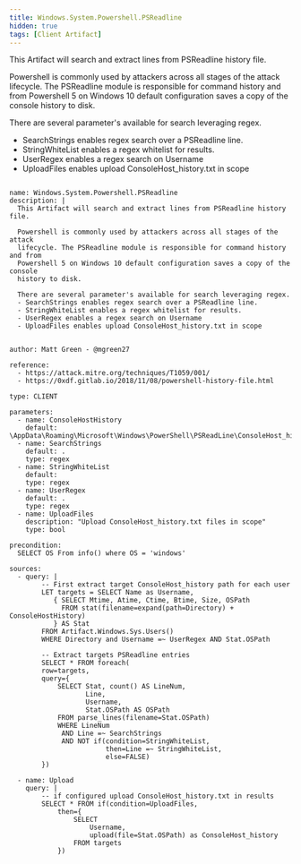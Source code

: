 ```yaml
---
title: Windows.System.Powershell.PSReadline
hidden: true
tags: [Client Artifact]
---
```


This Artifact will search and extract lines from PSReadline history file.

Powershell is commonly used by attackers across all stages of the attack
lifecycle. The PSReadline module is responsible for command history and from
Powershell 5 on Windows 10 default configuration saves a copy of the console
history to disk.

There are several parameter's available for search leveraging regex.
- SearchStrings enables regex search over a PSReadline line.
- StringWhiteList enables a regex whitelist for results.
- UserRegex enables a regex search on Username
- UploadFiles enables upload ConsoleHost_history.txt in scope


<pre><code class="language-yaml">
name: Windows.System.Powershell.PSReadline
description: |
  This Artifact will search and extract lines from PSReadline history file.

  Powershell is commonly used by attackers across all stages of the attack
  lifecycle. The PSReadline module is responsible for command history and from
  Powershell 5 on Windows 10 default configuration saves a copy of the console
  history to disk.

  There are several parameter&#x27;s available for search leveraging regex.
  - SearchStrings enables regex search over a PSReadline line.
  - StringWhiteList enables a regex whitelist for results.
  - UserRegex enables a regex search on Username
  - UploadFiles enables upload ConsoleHost_history.txt in scope


author: Matt Green - @mgreen27

reference:
  - https://attack.mitre.org/techniques/T1059/001/
  - https://0xdf.gitlab.io/2018/11/08/powershell-history-file.html

type: CLIENT

parameters:
  - name: ConsoleHostHistory
    default: \AppData\Roaming\Microsoft\Windows\PowerShell\PSReadLine\ConsoleHost_history.txt
  - name: SearchStrings
    default: .
    type: regex
  - name: StringWhiteList
    default:
    type: regex
  - name: UserRegex
    default: .
    type: regex
  - name: UploadFiles
    description: &quot;Upload ConsoleHost_history.txt files in scope&quot;
    type: bool

precondition:
  SELECT OS From info() where OS = &#x27;windows&#x27;

sources:
  - query: |
        -- First extract target ConsoleHost_history path for each user
        LET targets = SELECT Name as Username,
           { SELECT Mtime, Atime, Ctime, Btime, Size, OSPath
             FROM stat(filename=expand(path=Directory) + ConsoleHostHistory)
           } AS Stat
        FROM Artifact.Windows.Sys.Users()
        WHERE Directory and Username =~ UserRegex AND Stat.OSPath

        -- Extract targets PSReadline entries
        SELECT * FROM foreach(
        row=targets,
        query={
            SELECT Stat, count() AS LineNum,
                   Line,
                   Username,
                   Stat.OSPath AS OSPath
            FROM parse_lines(filename=Stat.OSPath)
            WHERE LineNum
             AND Line =~ SearchStrings
             AND NOT if(condition=StringWhiteList,
                        then=Line =~ StringWhiteList,
                        else=FALSE)
        })

  - name: Upload
    query: |
        -- if configured upload ConsoleHost_history.txt in results
        SELECT * FROM if(condition=UploadFiles,
            then={
                SELECT
                    Username,
                    upload(file=Stat.OSPath) as ConsoleHost_history
                FROM targets
            })

</code></pre>

